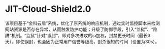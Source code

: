 # JIT-Cloud-Shield2.0
该项目基于“金科云盾”系统，优化了原系统的响应机制，通过实时监控脚本来检测网站资源是否存在异常，从而触发防护功能；升级了防御手段，引入“监狱”、“陷阱”机制。“监狱”针对“误封”，即对多次进攻的ip加权，封禁更长时间（最长3天）。即使误封，也会因为正常用户信誉等级高，封杀很短的时间（设置为30s）。
